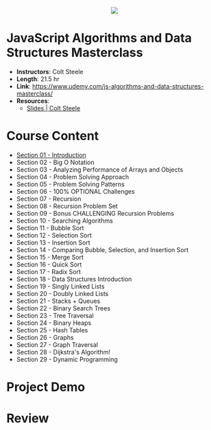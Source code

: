 <div align="center">
  <img src="https://i.imgur.com/ZMeoIIl.png">
</div>

# JavaScript Algorithms and Data Structures Masterclass

- **Instructors**: Colt Steele
- **Length**: 21.5 hr
- **Link**: https://www.udemy.com/js-algorithms-and-data-structures-masterclass/
- **Resources**:
  - [Slides | Colt Steele](https://cs.slides.com/colt_steele)

# Course Content

- [Section 01 - Introduction](./Section%2001%20-%20Introduction)
- Section 02 - Big O Notation
- Section 03 - Analyzing Performance of Arrays and Objects
- Section 04 - Problem Solving Approach
- Section 05 - Problem Solving Patterns
- Section 06 - 100% OPTIONAL Challenges
- Section 07 - Recursion
- Section 08 - Recursion Problem Set
- Section 09 - Bonus CHALLENGING Recursion Problems
- Section 10 - Searching Algorithms
- Section 11 - Bubble Sort
- Section 12 - Selection Sort
- Section 13 - Insertion Sort
- Section 14 - Comparing Bubble, Selection, and Insertion Sort
- Section 15 - Merge Sort
- Section 16 - Quick Sort
- Section 17 - Radix Sort
- Section 18 - Data Structures Introduction
- Section 19 - Singly Linked Lists
- Section 20 - Doubly Linked Lists
- Section 21 - Stacks + Queues
- Section 22 - Binary Search Trees
- Section 23 - Tree Traversal
- Section 24 - Binary Heaps
- Section 25 - Hash Tables
- Section 26 - Graphs
- Section 27 - Graph Traversal
- Section 28 - Dijkstra's Algorithm!
- Section 29 - Dynamic Programming

# Project Demo

# Review

